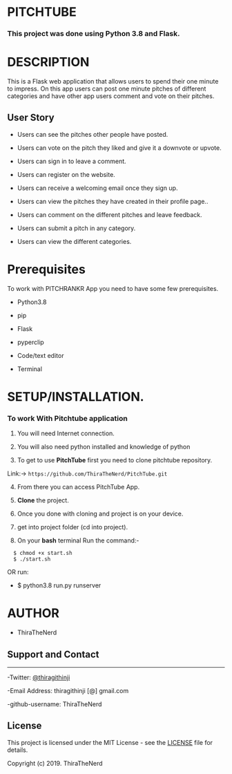 # PITCHTUBE

### **This project was done using Python 3.8  and Flask.** 


# DESCRIPTION

This is a Flask web application that allows users to spend their one minute to impress. On this app users can post one minute pitches of different categories and have other app users comment and vote on their pitches.

## User Story

- Users can see the pitches other people have posted.

- Users can vote on the pitch they liked and give it a downvote or upvote.

- Users can sign in to leave a comment.

- Users can register on the website.

- Users can receive a welcoming email once they sign up.

- Users can view the pitches they have created in their profile page..

- Users can comment on the different pitches and leave feedback. 

- Users can submit a pitch in any category. 

- Users can view the different categories. 



# Prerequisites

To work with PITCHRANKR App you need to have some few prerequisites.

- Python3.8

- pip

- Flask 

- pyperclip

- Code/text editor

- Terminal


# **SETUP/INSTALLATION.**

### **To work With Pitchtube application**

1. You will need Internet connection.

2. You will also need python installed and knowledge of python

3. To get to use **PitchTube** first you need to clone pitchtube repository. 

Link:-> ```https://github.com/ThiraTheNerd/PitchTube.git```

4. From there you can access PitchTube App.

5. **Clone** the project.

6. Once you done with cloning and project is on your device.

7. get into project folder (cd into project).

8. On your **bash** terminal Run the command:- 

```
  $ chmod +x start.sh
  $ ./start.sh
```
OR run: 
* $ python3.8 run.py runserver


# AUTHOR

* ThiraTheNerd

## Support and Contact
---

-Twitter: [@thiragithinji](https://twitter.com/thiragithinji/)


-Email Address: thiragithinji [@] gmail.com

-github-username: ThiraTheNerd

## License
This project is licensed under the MIT License - see the [LICENSE](LICENSE) file for details.

Copyright (c) 2019. ThiraTheNerd
